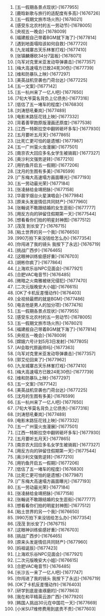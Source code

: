 
1. [五一假期各景点现状]-[1677955]
1. [鹿晗新歌与旅行的适配度有多高]-[1676726]
1. [五一假期文旅市场火热]-[1678021]
1. [感受东北农村的五一劳动节]-[1678005]
1. [央视五一晚会]-[1678009]
1. [福建舰自己带着BGM就下海了]-[1677814]
1. [遇到地面塌陷该如何自救]-[1677720]
1. [九龙城寨古天乐林峯打戏]-[1677410]
1. [张镇麟爆砍34分7篮板]-[1678071]
1. [乌军对克里米亚发动导弹袭击]-[1677357]
1. [梅大高速塌方已致24死30伤]-[1677739]
1. [维和防暴队上映]-[1677297]
1. [美英战机空袭也门荷台达]-[1677225]
1. [五一文案]-[1677142]
1. [五一杭州来了一亿人吧]-[1677650]
1. [7旬大爷莫名背负上亿债务]-[1677316]
1. [低估了五一堵车的程度]-[1676830]
1. [刘涛怒吼秦岚]-[1677489]
1. [电影末路狂花钱上映]-[1677332]
1. [背着善宰跑原版漫画还原度]-[1677538]
1. [江西一特斯拉空中翻转砸坏多车]-[1677930]
1. [五月要听五月天]-[1677865]
1. [比死亡更可怕的是遗憾]-[1677987]
1. [五一广州萤火虫漫展]-[1677501]
1. [南京农大回应多名女学生被骑肩]-[1677327]
1. [奥沙利文强势逆转]-[1677210]
1. [用钓鱼开启五一假期]-[1677206]
1. [沈月的生图有多美]-[1676599]
1. [广东梅大高速塌方画面曝光]-[1677193]
1. [五一劳动最光荣]-[1677184]
1. [张凌赫给金靖把脉]-[1677158]
1. [华晨宇烟台火星演唱会]-[1677984]
1. [原来头发是情侣共同财产]-[1677960]
1. [张翰说不敢跟结婚的女生逛街]-[1677777]
1. [用反方向的钟留住假期第一天]-[1677544]
1. [想看看你们拍的明星封神图]-[1677512]
1. [茂茂 到长安了]-[1676715]
1. [粘土世界的另一个我]-[1676650]
1. [990万拍下来没钱给怎么办]-[1677354]
1. [你闯进了我的镜头 我按下了永远]-[1676719]
1. [挑战广西步]-[1676465]
1. [这眼神训练偷感好重]-[1676703]
1. [胡彬你疯了]-[1677864]
1. [上海欢乐谷NPC见面会]-[1677921]
1. [合肥VAC电音节]-[1676485]
1. [微暗之火南雅被继兄侵犯]-[1677470]
1. [二次元版晚安大小姐]-[1676615]
1. [OK了卡机反差慢动作]-[1676403]
1. [全视频最燃的就是BGM]-[1677486]
1. [电吉他是男人的加分项]-[1677476]
1. [五一假期各景点现状]-[1677955]
1. [感受东北农村的五一劳动节]-[1678005]
1. [五一假期文旅市场火热]-[1678021]
1. [福建舰自己带着BGM就下海了]-[1677814]
1. [央视五一晚会]-[1678009]
1. [嫦娥六号计划5月3日发射]-[1677805]
1. [AI会取代原画师吗]-[1677363]
1. [乌军对克里米亚发动导弹袭击]-[1677357]
1. [郭艾伦回来了]-[1677962]
1. [九龙城寨古天乐林峯打戏]-[1677410]
1. [梅大高速塌方已致24死30伤]-[1677739]
1. [维和防暴队上映]-[1677297]
1. [五一文案]-[1677142]
1. [美英战机空袭也门荷台达]-[1677225]
1. [沈月的生图有多美]-[1676599]
1. [五一杭州来了一亿人吧]-[1677650]
1. [7旬大爷莫名背负上亿债务]-[1677316]
1. [刘涛怒吼秦岚]-[1677489]
1. [电影末路狂花钱上映]-[1677332]
1. [五一广州萤火虫漫展]-[1677501]
1. [江西一特斯拉空中翻转砸坏多车]-[1677930]
1. [五月要听五月天]-[1677865]
1. [南京农大回应多名女学生被骑肩]-[1677327]
1. [用反方向的钟留住假期第一天]-[1677544]
1. [奥沙利文强势逆转]-[1677210]
1. [用钓鱼开启五一假期]-[1677206]
1. [低估了五一堵车的程度]-[1676830]
1. [比死亡更可怕的是遗憾]-[1677987]
1. [广东梅大高速塌方画面曝光]-[1677193]
1. [五一劳动最光荣]-[1677184]
1. [张凌赫给金靖把脉]-[1677158]
1. [张翰说不敢跟结婚的女生逛街]-[1677777]
1. [想看看你们拍的明星封神图]-[1677512]
1. [粘土世界的另一个我]-[1676650]
1. [990万拍下来没钱给怎么办]-[1677354]
1. [茂茂 到长安了]-[1676715]
1. [这眼神训练偷感好重]-[1676703]
1. [挑战广西步]-[1676465]
1. [原来头发是情侣共同财产]-[1677960]
1. [妈祖诞辰]-[1677423]
1. [上海欢乐谷NPC见面会]-[1677921]
1. [二次元版晚安大小姐]-[1676615]
1. [合肥VAC电音节]-[1676485]
1. [长沙五一来了一亿人吧]-[1677747]
1. [你闯进了我的镜头 我按下了永远]-[1676719]
1. [OK了卡机反差慢动作]-[1676403]
1. [研学到底是谁琢磨的]-[1677863]
1. [我在和平精英云游广西]-[1677920]
1. [韩国人挑战30元在中国花一天]-[1677669]
1. [小米SU7维修费用到底贵不贵]-[1677603]